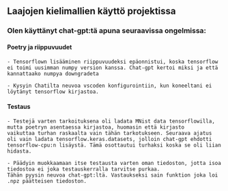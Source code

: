 ## Laajojen kielimallien käyttö projektissa

### Olen käyttänyt chat-gpt:tä apuna seuraavissa ongelmissa:

#### Poetry ja riippuvuudet
    - Tensorflown lisääminen riippuvuudeksi epäonnistui, koska tensorflow ei toimi uusimman numpy version kanssa. Chat-gpt kertoi miksi ja että kannattaako numpya downgradeta

    - Kysyin Chatilta neuvoa vscoden konfigurointiin, kun koneeltani ei löytänyt tensorflow kirjastoa.

#### Testaus

    - Testejä varten tarkoituksena oli ladata MNist data tensorflowilla, mutta poetryn asentaessa kirjastoa, huomasin että kirjasto
    vaikuttaa turhan raskaalta vain tähän tarkotukseen. Seuraava ajatus oli vain ladata tensorflow.keras.datasets, jolloin chat-gpt ehdotti
    tensorflow-cpu:n lisäystä. Tämä osottautui turhaksi koska se oli liian hidasta.

    - Päädyin muokkaamaan itse testausta varten oman tiedoston, jotta isoa tiedostoa ei joka testauskerralla tarvitse purkaa.
    Tähän pyysin neuvoa chat-gpt:ltä. Vastaukseksi sain funktion joka loi .npz päätteisen tiedoston.


